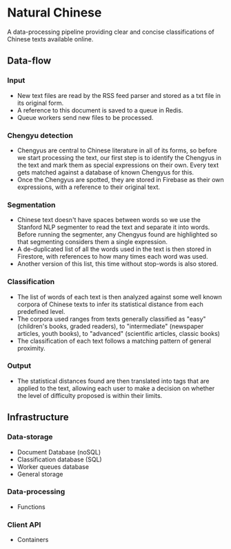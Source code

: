 # Natural Chinese
A data-processing pipeline providing clear and concise classifications of Chinese texts available online.

## Data-flow

### Input
- New text files are read by the RSS feed parser and stored as a txt file in its original form.
- A reference to this document is saved to a queue in Redis.
- Queue workers send new files to be processed.

### Chengyu detection
- Chengyus are central to Chinese literature in all of its forms, so before we start processing the text, our first step is to identify the Chengyus in the text and mark them as special expressions on their own. Every text gets matched against a database of known Chengyus for this.
- Once the Chengyus are spotted, they are stored in Firebase as their own expressions, with a reference to their original text.

### Segmentation
- Chinese text doesn't have spaces between words so we use the Stanford NLP segmenter to read the text and separate it into words. Before running the segmenter, any Chengyus found are highlighted so that segmenting considers them a single expression.
- A de-duplicated list of all the words used in the text is then stored in Firestore, with references to how many times each word was used.
- Another version of this list, this time without stop-words is also stored.

### Classification
- The list of words of each text is then analyzed against some well known corpora of Chinese texts to infer its statistical distance from each predefined level.
- The corpora used ranges from texts generally classified as "easy" (children's books, graded readers), to "intermediate" (newspaper articles, youth books), to "advanced" (scientific articles, classic books)
- The classification of each text follows a matching pattern of general proximity.

### Output
- The statistical distances found are then translated into tags that are applied to the text, allowing each user to make a decision on whether the level of difficulty proposed is within their limits. 

## Infrastructure

### Data-storage
- Document Database (noSQL)
- Classification database (SQL)
- Worker queues database
- General storage

### Data-processing
- Functions

### Client API
- Containers
